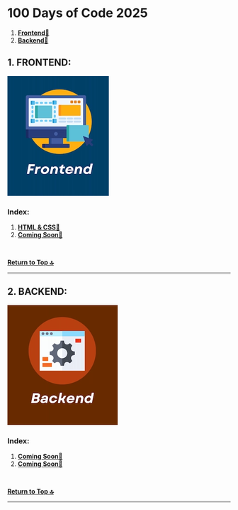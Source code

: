 # 100 Days of Code 2025

1. **[Frontend🔻](#1-frontend)**
2. **[Backend🔻](#2-backend)**  

## 1. FRONTEND:  

![Frontend](extra-files/Frontend.webp)  

### Index:  

1. **[HTML & CSS🔻](./HTML-CSS.md)**
2. **[Coming Soon🔻]()**

<br />

**[Return to Top 🔝](#100-days-of-code-2025)**

---

## 2. BACKEND:  

![Backend](extra-files/Backend.webp)  

### Index:  

1. **[Coming Soon🔻]()**
2. **[Coming Soon🔻]()**

<br />

**[Return to Top 🔝](#100-days-of-code-2025)**

---
